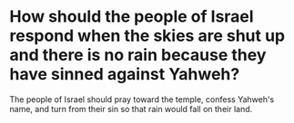 # How should the people of Israel respond when the skies are shut up and there is no rain because they have sinned against Yahweh?

The people of Israel should pray toward the temple, confess Yahweh's name, and turn from their sin so that rain would fall on their land. 